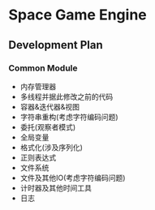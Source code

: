 ﻿# Space Game Engine
## Development Plan
### Common Module
* 内存管理器
* 多线程并据此修改之前的代码
* 容器&迭代器&视图
* 字符串重构(考虑字符编码问题)
* 委托(观察者模式)
* 全局变量
* 格式化(涉及序列化)
* 正则表达式
* 文件系统
* 文件及其他IO(考虑字符编码问题)
* 计时器及其他时间工具
* 日志